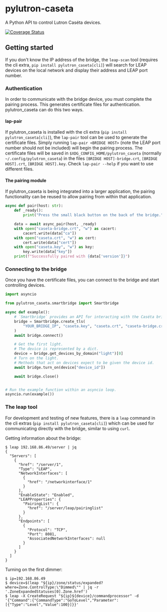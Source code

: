 # pylutron-caseta

A Python API to control Lutron Caséta devices.

[![Coverage Status](https://coveralls.io/repos/github/gurumitts/pylutron-caseta/badge.svg?branch=dev)](https://coveralls.io/github/gurumitts/pylutron-caseta?branch=dev)

## Getting started

If you don't know the IP address of the bridge, the `leap-scan` tool (requires the cli extra, `pip install pylutron_caseta[cli]`) will search for LEAP devices on the local network and display their address and LEAP port number.

### Authentication

In order to communicate with the bridge device, you must complete the pairing process. This generates certificate files for authentication. pylutron_caseta can do this two ways.

#### lap-pair

If pylutron_caseta is installed with the cli extra (`pip install pylutron_caseta[cli]`), the `lap-pair` tool can be used to generate the certificate files. Simply running `lap-pair <BRIDGE HOST>` (note the LEAP port number should not be included) will begin the pairing process. The certificate files will be saved in `$XDG_CONFIG_HOME/pylutron_caseta` (normally `~/.config/pylutron_caseta`) in the files `[BRIDGE HOST]-bridge.crt`, `[BRIDGE HOST].crt`,  `[BRIDGE HOST].key`. Check `lap-pair --help` if you want to use different files.

#### The pairing module

If pylutron_caseta is being integrated into a larger application, the pairing functionality can be reused to allow pairing from within that application.

```py
async def pair(host: str):
    def _ready():
        print("Press the small black button on the back of the bridge.")

    data = await async_pair(host, _ready)
    with open("caseta-bridge.crt", "w") as cacert:
        cacert.write(data["ca"])
    with open("caseta.crt", "w") as cert:
        cert.write(data["cert"])
    with open("caseta.key", "w") as key:
        key.write(data["key"])
    print(f"Successfully paired with {data['version']}")
```

### Connecting to the bridge

Once you have the certificate files, you can connect to the bridge and start controlling devices.

```py
import asyncio

from pylutron_caseta.smartbridge import Smartbridge

async def example():
    # `Smartbridge` provides an API for interacting with the Caséta bridge.
    bridge = Smartbridge.create_tls(
        "YOUR_BRIDGE_IP", "caseta.key", "caseta.crt", "caseta-bridge.crt"
    )
    await bridge.connect()

    # Get the first light.
    # The device is represented by a dict.
    device = bridge.get_devices_by_domain("light")[0]
    # Turn on the light.
    # Methods that act on devices expect to be given the device id.
    await bridge.turn_on(device["device_id"])

    await bridge.close()


# Run the example function within an asyncio loop.
asyncio.run(example())
```

### The leap tool

For development and testing of new features, there is a `leap` command in the cli extras (`pip install pylutron_caseta[cli]`) which can be used for communicating directly with the bridge, similar to using `curl`.

Getting information about the bridge:

```
$ leap 192.168.86.49/server | jq
{
  "Servers": [
    {
      "href": "/server/1",
      "Type": "LEAP",
      "NetworkInterfaces": [
        {
          "href": "/networkinterface/1"
        }
      ],
      "EnableState": "Enabled",
      "LEAPProperties": {
        "PairingList": {
          "href": "/server/leap/pairinglist"
        }
      },
      "Endpoints": [
        {
          "Protocol": "TCP",
          "Port": 8081,
          "AssociatedNetworkInterfaces": null
        }
      ]
    }
  ]
}
```

Turning on the first dimmer:

```
$ ip=192.168.86.49
$ device=$(leap "${ip}/zone/status/expanded?where=Zone.ControlType:\"Dimmed\"" | jq -r '.ZoneExpandedStatuses[0].Zone.href')
$ leap -X CreateRequest "${ip}${device}/commandprocessor" -d '{"Command":{"CommandType":"GoToLevel","Parameter":[{"Type":"Level","Value":100}]}}'
```
